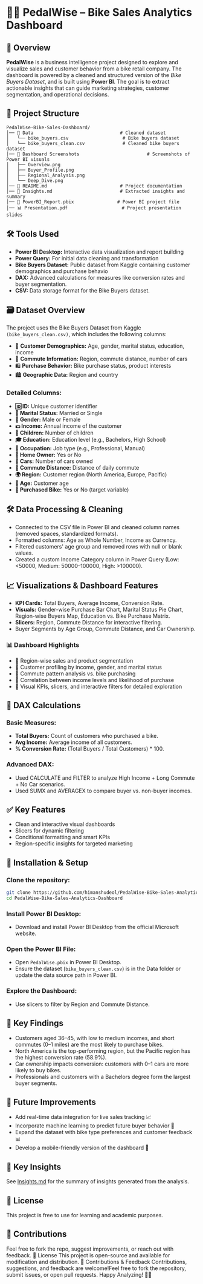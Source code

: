 # 🚴‍♂️ PedalWise – Bike Sales Analytics Dashboard

## 📘 Overview
**PedalWise** is a business intelligence project designed to explore and visualize sales and customer behavior from a bike retail company. The dashboard is powered by a cleaned and structured version of the *Bike Buyers Dataset*, and is built using **Power BI**. The goal is to extract actionable insights that can guide marketing strategies, customer segmentation, and operational decisions.

## 📁 Project Structure

```
PedalWise-Bike-Sales-Dashboard/
│── 📂 Data                                # Cleaned dataset
│   └── bike_buyers.csv                    # Bike buyers dataset
│   └── bike_buyers_clean.csv              # Cleaned bike buyers dataset
│── 📂 Dashboard Screenshots                         # Screenshots of Power BI visuals
│   ├── Overview.png
│   ├── Buyer_Profile.png
│   ├── Regional_Analysis.png
│   └── Deep_Dive.png
│── 📄 README.md                           # Project documentation
│── 📄 Insights.md                         # Extracted insights and summary
│── 🧠 PowerBI_Report.pbix                # Power BI project file
│── 📊 Presentation.pdf                    # Project presentation slides
```

## 🛠️ Tools Used
- **Power BI Desktop:** Interactive data visualization and report building
- **Power Query:** For initial data cleaning and transformation
- **Bike Buyers Dataset:** Public dataset from Kaggle containing customer demographics and purchase behavio
- **DAX:** Advanced calculations for measures like conversion rates and buyer segmentation.
- **CSV:** Data storage format for the Bike Buyers dataset.

## 🗃️ Dataset Overview
The project uses the Bike Buyers Dataset from Kaggle ```(bike_buyers_clean.csv)```, which includes the following columns:
- 👤 **Customer Demographics:** Age, gender, marital status, education, income
- 🚗 **Commute Information:** Region, commute distance, number of cars
- 🛍️ **Purchase Behavior:** Bike purchase status, product interests
- 🏙️ **Geographic Data:** Region and country
### Detailed Columns:
- **🆔 ID:** Unique customer identifier
- **💍 Marital Status:** Married or Single
- **👤 Gender:** Male or Female
- **💵 Income:** Annual income of the customer
- **👶 Children:** Number of children
- **🎓 Education:** Education level (e.g., Bachelors, High School)
- **💼 Occupation:** Job type (e.g., Professional, Manual)
- **🏡 Home Owner:** Yes or No
- **🚗 Cars:** Number of cars owned
- **🚴 Commute Distance:** Distance of daily commute
- **🌍 Region:** Customer region (North America, Europe, Pacific)
- **🎂 Age:** Customer age
- **🛒 Purchased Bike:** Yes or No (target variable)

## 🛠️ Data Processing & Cleaning
- Connected to the CSV file in Power BI and cleaned column names (removed spaces, standardized formats).
- Formatted columns: Age as Whole Number, Income as Currency.
- Filtered customers' age group and removed rows with null or blank values.
- Created a custom Income Category column in Power Query (Low: <50000, Medium: 50000–100000, High: >100000).

## 📈 Visualizations & Dashboard Features

- **KPI Cards:** Total Buyers, Average Income, Conversion Rate.
- **Visuals:** Gender-wise Purchase Bar Chart, Marital Status Pie Chart, Region-wise Buyers Map, Education vs. Bike Purchase Matrix.
- **Slicers:** Region, Commute Distance for interactive filtering.
- Buyer Segments by Age Group, Commute Distance, and Car Ownership.

### 📊 Dashboard Highlights
- 📍 Region-wise sales and product segmentation
- 👥 Customer profiling by income, gender, and marital status
- 🚗 Commute pattern analysis vs. bike purchasing
- 💸 Correlation between income levels and likelihood of purchase
- 🧭 Visual KPIs, slicers, and interactive filters for detailed exploration

## 📝 DAX Calculations
### Basic Measures:
- **Total Buyers:** Count of customers who purchased a bike.
- **Avg Income:** Average income of all customers.
- **% Conversion Rate:** (Total Buyers / Total Customers) * 100.

### Advanced DAX:
- Used CALCULATE and FILTER to analyze High Income + Long Commute + No Car scenarios.
- Used SUMX and AVERAGEX to compare buyer vs. non-buyer incomes.

## ✅ Key Features
- Clean and interactive visual dashboards
- Slicers for dynamic filtering
- Conditional formatting and smart KPIs
- Region-specific insights for targeted marketing

## 🔧 Installation & Setup

### Clone the repository:
```sh
git clone https://github.com/himanshudeol/PedalWise-Bike-Sales-Analytics-Dashboard.git
cd PedalWise-Bike-Sales-Analytics-Dashboard
```

### Install Power BI Desktop:
- Download and install Power BI Desktop from the official Microsoft website.

### Open the Power BI File:
- Open ```PedalWise.pbix``` in Power BI Desktop.
- Ensure the dataset (```bike_buyers_clean.csv```) is in the Data folder or update the data source path in Power BI.

### Explore the Dashboard:
- Use slicers to filter by Region and Commute Distance.


## 🚀 Key Findings

- Customers aged 36–45, with low to medium incomes, and short commutes (0–1 miles) are the most likely to purchase bikes.
- North America is the top-performing region, but the Pacific region has the highest conversion rate (58.9%).
- Car ownership impacts conversion: customers with 0–1 cars are more likely to buy bikes.
- Professionals and customers with a Bachelors degree form the largest buyer segments.

## 🚀 Future Improvements

- Add real-time data integration for live sales tracking 📈
- Incorporate machine learning to predict future buyer behavior 🤖
- Expand the dataset with bike type preferences and customer feedback 📊
- Develop a mobile-friendly version of the dashboard 📱

## 🚀 Key Insights
See [Insights.md](Insights.md) for the summary of insights generated from the analysis.

## 📜 License
This project is free to use for learning and academic purposes.

## 🙌 Contributions
Feel free to fork the repo, suggest improvements, or reach out with feedback.
📜 License
This project is open-source and available for modification and distribution.
📩 Contributions & Feedback
Contributions, suggestions, and feedback are welcome!Feel free to fork the repository, submit issues, or open pull requests.
Happy Analyzing! 🚴‍♀️

